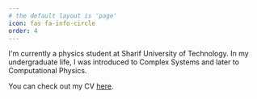 ```yaml
---
# the default layout is 'page'
icon: fas fa-info-circle
order: 4
---
```


I'm currently a physics student at Sharif University of Technology. In my undergraduate life, I was introduced to Complex Systems and
later to Computational Physics.

You can check out my CV [here](/assets/pdf/CV.pdf). 

<!-- ## Research Interests

## Skills

## Outside Academia -->

